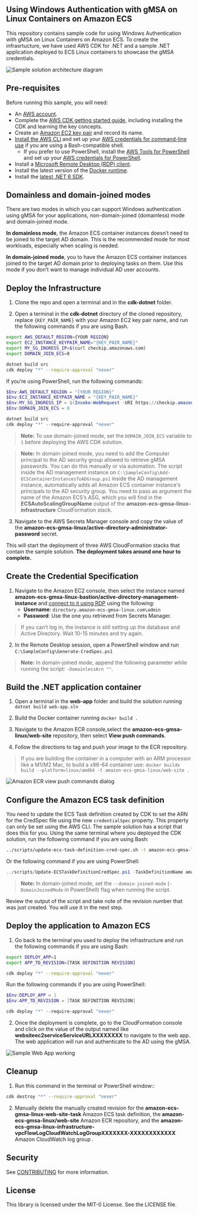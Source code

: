 ## Using Windows Authentication with gMSA on Linux Containers on Amazon ECS

This repository contains sample code for using Windows Authentication with gMSA on Linux Containers on Amazon ECS. To create the infrasrtucture, we have used AWS CDK for .NET and a sample .NET application deployed to ECS Linux containers to showcase the gMSA credentials.

![Sample solution architecture diagram](/docs/images/architecture.jpg)

## Pre-requisites

Before running this sample, you will need:

* An [AWS account](https://aws.amazon.com/).
* Complete the [AWS CDK getting started guide](https://docs.aws.amazon.com/cdk/latest/guide/getting_started.html), including installing the CDK and learning the key concepts.
* Create an [Amazon EC2 key pair](https://docs.aws.amazon.com/cli/latest/userguide/cli-services-ec2-keypairs.html) and record its name.
* [Install the AWS CLI](https://docs.aws.amazon.com/cli/latest/userguide/install-cliv2.html) and set up your [AWS credentials for command-line use](https://docs.aws.amazon.com/cdk/latest/guide/getting_started.html#getting_started_prerequisites) if you are using a Bash-compatible shell.
  * If you prefer to use PowerShell, install the [AWS Tools for PowerShell](https://aws.amazon.com/powershell/) and set up your [AWS credentials for PowerShell](https://docs.aws.amazon.com/powershell/latest/userguide/specifying-your-aws-credentials.html).
* Install a [Microsoft Remote Desktop (RDP) client](https://docs.microsoft.com/en-us/windows-server/remote/remote-desktop-services/clients/remote-desktop-clients).
* Install the latest version of the [Docker runtime](https://docs.docker.com/engine/install/).
* Install the [latest .NET 6 SDK](https://dotnet.microsoft.com/en-us/download/dotnet/6.0).

## Domainless and domain-joined modes

There are two modes in which you can support Windows authentication using gMSA for your applications, non-domain-joined (domainless) mode and domain-joined mode. 

**In domainless mode**, the Amazon ECS container instances doesn’t need to be joined to the target AD domain. This is the recommended mode for most workloads, especially when scaling is needed.

**In domain-joined mode**, you to have the Amazon ECS container instances joined to the target AD domain prior to deploying tasks on them. Use this mode if you don’t want to manage individual AD user accounts.

## Deploy the Infrastructure

1. Clone the repo and open a terminal and in the **cdk-dotnet** folder.

2. Open a terminal in the **cdk-dotnet** directory of the cloned repository, replace `{KEY_PAIR_NAME}` with your Amazon EC2 key pair name, and run the following commands if you are using Bash.

``` bash
export AWS_DEFAULT_REGION={YOUR REGION}
export EC2_INSTANCE_KEYPAIR_NAME="{KEY_PAIR_NAME}"
export MY_SG_INGRESS_IP=$(curl checkip.amazonaws.com)
export DOMAIN_JOIN_ECS=0

dotnet build src
cdk deploy "*" --require-approval "never"
```

If you’re using PowerShell, run the following commands:

```powershell
$Env:AWS_DEFAULT_REGION = "{YOUR REGION}"
$Env:EC2_INSTANCE_KEYPAIR_NAME = "{KEY_PAIR_NAME}"
$Env:MY_SG_INGRESS_IP = $(Invoke-WebRequest -URI https://checkip.amazonaws.com).ToString().Trim()
$Env:DOMAIN_JOIN_ECS = 0   

dotnet build src
cdk deploy "*" --require-approval "never"
```

> **Note:** To use domain-joined mode, set the `DOMAIN_JOIN_ECS` variable to `1` before deploying the AWS CDK solution.

> **Note:** In domain-joined mode, you need to add the Computer principal to the AD security group allowed to retrieve gMSA passwords. You can do this manually or via automation. The script inside the AD management instance on `C:\SampleConfig\Add-ECSContainerInstancesToADGroup.ps1` inside the AD management instance, automatically adds all Amazon ECS container instance's principals to the AD security group. You need to pass as argument the name of the Amazon ECS’s ASG, which you will find in the **ECSAutoScalingGroupName** output of the **amazon-ecs-gmsa-linux-infrastructure** CloudFormation stack.

3. Navigate to the AWS Secrets Manager console and copy the value of the **amazon-ecs-gmsa-linux/active-directory-administrator-password** secret. 

This will start the deployment of three AWS CloudFormation stacks that contain the sample solution. **The deployment takes around one hour to complete.**
## Create the Credential Specification

1. Navigate to the Amazon EC2 console, then select the instance named **amazon-ecs-gmsa-linux-bastion/active-directory-management-instance** and [connect to it using RDP](https://docs.aws.amazon.com/AWSEC2/latest/WindowsGuide/connecting_to_windows_instance.html#connect-rdp) using the following:
   * **Username**: `directory.amazon-ecs-gmsa-linux.com\admin`
   * **Password**: Use the one you retrieved from Secrets Manager.

> If you can’t log in, the instance is still setting up the database and Active Directory. Wait 10-15 minutes and try again.

2. In the Remote Desktop session, open a PowerShell window and run `C:\SampleConfig\Generate-CredSpec.ps1`

> **Note:** In domain-joined mode, append the following parameter while running the script: `-DomainlessArn ""`.

## Build the .NET application container

1. Open a terminal in the **web-app** folder and build the solution running `dotnet build web-app.sln`

2. Build the Docker container running `docker build .`

3. Navigate to the Amazon ECR console,select the **amazon-ecs-gmsa-linux/web-site** repository, then select **View push commands**. 

4. Follow the directions to tag and push your image to the ECR repository. 

> If you are building the container in a computer with an ARM processor like a M1/M2 Mac, to build a x86-64 container use: `docker buildx build --platform=linux/amd64 -t amazon-ecs-gmsa-linux/web-site .`

![Amazon ECR view push commands dialog](/docs/images/ecr_push_commands.jpg)

## Configure the Amazon ECS task definition
You need to update the ECS Task definition created by CDK to set the ARN for the CredSpec file using the new `credentialSpec` property. This property can only be set using the AWS CLI. The sample solution has a script that does this for you. Using the same terminal where you deployed the CDK solution, run the following command if you are using Bash:

``` bash
../scripts/update-ecs-task-definition-cred-spec.sh -t amazon-ecs-gmsa-linux-web-site-task
```

Or the following command if you are using PowerShell:

```powershell
../scripts/Update-ECSTaskDefinitionCredSpec.ps1 -TaskDefinitionName amazon-ecs-gmsa-linux-web-site-task 
```

> **Note:** In domain-joined mode, set the `--domain-joined-mode` (`-DomainJoinedMode` in PowerShell) flag when running the script.

Review the output of the script and take note of the revision number that was just created. You will use it in the next step.

## Deploy the application to Amazon ECS

1. Go back to the terminal you used to deploy the infrastructure and run the following commands if you are using Bash:

``` bash
export DEPLOY_APP=1
export APP_TD_REVISION=[TASK DEFINITION REVISION]

cdk deploy "*" --require-approval "never"
```

Run the following commands if you are using PowerShell:

``` powershell
$Env:DEPLOY_APP = 1
$Env:APP_TD_REVISION = [TASK DEFINITION REVISION]

cdk deploy "*" --require-approval "never"
```

2. Once the deployment is complete, go to the CloudFormation console and click on the value of the output named like **websiteec2serviceServiceURLXXXXXXXX** to navigate to the web app. The web application will run and authenticate to the AD using the gMSA.

![Sample Web App working](/docs/images/web_app.jpg)

## Cleanup

1. Run this command in the terminal or PowerShell window::

``` bash
cdk destroy "*" --require-approval "never"
```

2. Manually delete the manually created revision for the **amazon-ecs-gmsa-linux-web-site-task** Amazon ECS task definition, the **amazon-ecs-gmsa-linux/web-site** Amazon ECR repository, and the **amazon-ecs-gmsa-linux-infrastructure-vpcFlowLogCloudWatchLogGroupXXXXXXX-XXXXXXXXXXXX** Amazon CloudWatch log group .

## Security

See [CONTRIBUTING](CONTRIBUTING.md#security-issue-notifications) for more information.

## License

This library is licensed under the MIT-0 License. See the LICENSE file.




